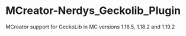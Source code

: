 # MCreator-Nerdys_Geckolib_Plugin

MCreator support for GeckoLib in MC versions 1.16.5, 1.18.2 and 1.19.2

